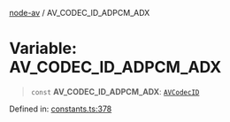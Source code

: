 [node-av](../globals.md) / AV\_CODEC\_ID\_ADPCM\_ADX

# Variable: AV\_CODEC\_ID\_ADPCM\_ADX

> `const` **AV\_CODEC\_ID\_ADPCM\_ADX**: [`AVCodecID`](../type-aliases/AVCodecID.md)

Defined in: [constants.ts:378](https://github.com/seydx/av/blob/f8631fc881b394300b1479f511d55cf1c370a87f/src/constants/constants.ts#L378)
